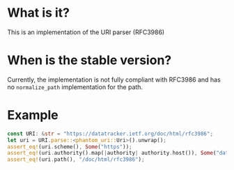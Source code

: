 # What is it?
This is an implementation of the URI parser (RFC3986)
# When is the stable version?
Currently, the implementation is not fully compliant with RFC3986 and has no `normalize_path` implementation for the path.
# Example
```rust
const URI: &str = "https://datatracker.ietf.org/doc/html/rfc3986";
let uri = URI.parse::<phantom_uri::Uri>().unwrap();
assert_eq!(uri.scheme(), Some("https"));
assert_eq!(uri.authority().map(|authority| authority.host()), Some("datatracker.ietf.org"));
assert_eq!(uri.path(), "/doc/html/rfc3986");
```